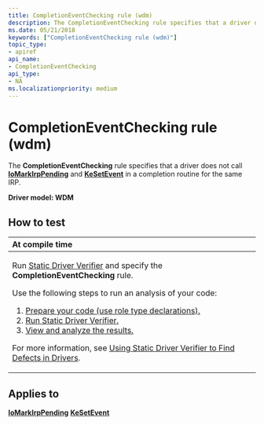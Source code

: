 ```yaml
---
title: CompletionEventChecking rule (wdm)
description: The CompletionEventChecking rule specifies that a driver does not call IoMarkIrpPending and KeSetEvent in a completion routine for the same IRP.
ms.date: 05/21/2018
keywords: ["CompletionEventChecking rule (wdm)"]
topic_type:
- apiref
api_name:
- CompletionEventChecking
api_type:
- NA
ms.localizationpriority: medium
---
```


# CompletionEventChecking rule (wdm)


The **CompletionEventChecking** rule specifies that a driver does not call [**IoMarkIrpPending**](/windows-hardware/drivers/ddi/wdm/nf-wdm-iomarkirppending) and [**KeSetEvent**](/windows-hardware/drivers/ddi/wdm/nf-wdm-kesetevent) in a completion routine for the same IRP.

**Driver model: WDM**

How to test
-----------

<table>
<colgroup>
<col width="100%" />
</colgroup>
<thead>
<tr class="header">
<th align="left">At compile time</th>
</tr>
</thead>
<tbody>
<tr class="odd">
<td align="left"><p>Run <a href="/windows-hardware/drivers/devtest/static-driver-verifier" data-raw-source="[Static Driver Verifier](./static-driver-verifier.md)">Static Driver Verifier</a> and specify the <strong>CompletionEventChecking</strong> rule.</p>
Use the following steps to run an analysis of your code:
<ol>
<li><a href="/windows-hardware/drivers/devtest/using-static-driver-verifier-to-find-defects-in-drivers#preparing-your-source-code" data-raw-source="[Prepare your code (use role type declarations).](./using-static-driver-verifier-to-find-defects-in-drivers.md#preparing-your-source-code)">Prepare your code (use role type declarations).</a></li>
<li><a href="/windows-hardware/drivers/devtest/using-static-driver-verifier-to-find-defects-in-drivers#running-static-driver-verifier" data-raw-source="[Run Static Driver Verifier.](./using-static-driver-verifier-to-find-defects-in-drivers.md#running-static-driver-verifier)">Run Static Driver Verifier.</a></li>
<li><a href="/windows-hardware/drivers/devtest/using-static-driver-verifier-to-find-defects-in-drivers#viewing-and-analyzing-the-results" data-raw-source="[View and analyze the results.](./using-static-driver-verifier-to-find-defects-in-drivers.md#viewing-and-analyzing-the-results)">View and analyze the results.</a></li>
</ol>
<p>For more information, see <a href="/windows-hardware/drivers/devtest/using-static-driver-verifier-to-find-defects-in-drivers" data-raw-source="[Using Static Driver Verifier to Find Defects in Drivers](./using-static-driver-verifier-to-find-defects-in-drivers.md)">Using Static Driver Verifier to Find Defects in Drivers</a>.</p></td>
</tr>
</tbody>
</table>

Applies to
----------

[**IoMarkIrpPending**](/windows-hardware/drivers/ddi/wdm/nf-wdm-iomarkirppending)
[**KeSetEvent**](/windows-hardware/drivers/ddi/wdm/nf-wdm-kesetevent)

